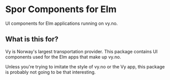 # Spor Components for Elm

UI components for Elm applications running on vy.no.

## What is this for?

Vy is Norway's largest transportation provider. This package contains UI components used for the Elm apps that make up vy.no.

Unless you're trying to imitate the style of vy.no or the Vy app, this package is probably not going to be that interesting.

